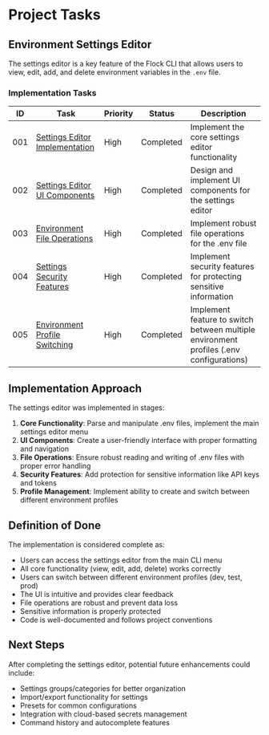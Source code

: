 # Project Tasks

## Environment Settings Editor

The settings editor is a key feature of the Flock CLI that allows users to view, edit, add, and delete environment variables in the `.env` file.

### Implementation Tasks

| ID | Task | Priority | Status | Description |
|----|------|----------|--------|-------------|
| 001 | [Settings Editor Implementation](tasks/done/001-env-settings-editor.md) | High | Completed | Implement the core settings editor functionality |
| 002 | [Settings Editor UI Components](tasks/done/002-env-settings-ui-components.md) | High | Completed | Design and implement UI components for the settings editor |
| 003 | [Environment File Operations](tasks/done/003-env-settings-file-operations.md) | High | Completed | Implement robust file operations for the .env file |
| 004 | [Settings Security Features](tasks/done/004-settings-security-features.md) | High | Completed | Implement security features for protecting sensitive information |
| 005 | [Environment Profile Switching](tasks/done/005-env-profile-switching.md) | High | Completed | Implement feature to switch between multiple environment profiles (.env configurations) |

## Implementation Approach

The settings editor was implemented in stages:

1. **Core Functionality**: Parse and manipulate .env files, implement the main settings editor menu
2. **UI Components**: Create a user-friendly interface with proper formatting and navigation
3. **File Operations**: Ensure robust reading and writing of .env files with proper error handling
4. **Security Features**: Add protection for sensitive information like API keys and tokens
5. **Profile Management**: Implement ability to create and switch between different environment profiles

## Definition of Done

The implementation is considered complete as:

- Users can access the settings editor from the main CLI menu
- All core functionality (view, edit, add, delete) works correctly
- Users can switch between different environment profiles (dev, test, prod)
- The UI is intuitive and provides clear feedback
- File operations are robust and prevent data loss
- Sensitive information is properly protected
- Code is well-documented and follows project conventions

## Next Steps

After completing the settings editor, potential future enhancements could include:

- Settings groups/categories for better organization
- Import/export functionality for settings
- Presets for common configurations
- Integration with cloud-based secrets management
- Command history and autocomplete features 